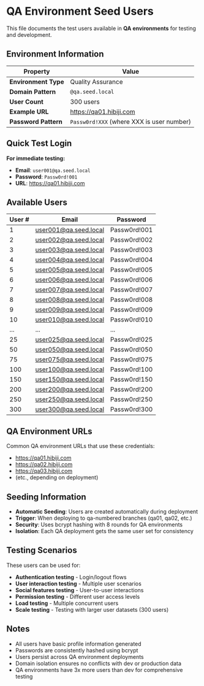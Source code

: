 # QA Environment Seed Users

This file documents the test users available in **QA environments** for testing and development.

## Environment Information

| Property             | Value                                     |
| -------------------- | ----------------------------------------- |
| **Environment Type** | Quality Assurance                         |
| **Domain Pattern**   | `@qa.seed.local`                          |
| **User Count**       | 300 users                                 |
| **Example URL**      | https://qa01.hibiji.com                   |
| **Password Pattern** | `Passw0rd!XXX` (where XXX is user number) |

## Quick Test Login

**For immediate testing:**

- **Email**: `user001@qa.seed.local`
- **Password**: `Passw0rd!001`
- **URL**: https://qa01.hibiji.com

## Available Users

| User # | Email                 | Password     |
| ------ | --------------------- | ------------ |
| 1      | user001@qa.seed.local | Passw0rd!001 |
| 2      | user002@qa.seed.local | Passw0rd!002 |
| 3      | user003@qa.seed.local | Passw0rd!003 |
| 4      | user004@qa.seed.local | Passw0rd!004 |
| 5      | user005@qa.seed.local | Passw0rd!005 |
| 6      | user006@qa.seed.local | Passw0rd!006 |
| 7      | user007@qa.seed.local | Passw0rd!007 |
| 8      | user008@qa.seed.local | Passw0rd!008 |
| 9      | user009@qa.seed.local | Passw0rd!009 |
| 10     | user010@qa.seed.local | Passw0rd!010 |
| ...    | ...                   | ...          |
| 25     | user025@qa.seed.local | Passw0rd!025 |
| 50     | user050@qa.seed.local | Passw0rd!050 |
| 75     | user075@qa.seed.local | Passw0rd!075 |
| 100    | user100@qa.seed.local | Passw0rd!100 |
| 150    | user150@qa.seed.local | Passw0rd!150 |
| 200    | user200@qa.seed.local | Passw0rd!200 |
| 250    | user250@qa.seed.local | Passw0rd!250 |
| 300    | user300@qa.seed.local | Passw0rd!300 |

## QA Environment URLs

Common QA environment URLs that use these credentials:

- https://qa01.hibiji.com
- https://qa02.hibiji.com
- https://qa03.hibiji.com
- (etc., depending on deployment)

## Seeding Information

- **Automatic Seeding**: Users are created automatically during deployment
- **Trigger**: When deploying to qa-numbered branches (qa01, qa02, etc.)
- **Security**: Uses bcrypt hashing with 8 rounds for QA environments
- **Isolation**: Each QA deployment gets the same user set for consistency

## Testing Scenarios

These users can be used for:

- **Authentication testing** - Login/logout flows
- **User interaction testing** - Multiple user scenarios
- **Social features testing** - User-to-user interactions
- **Permission testing** - Different user access levels
- **Load testing** - Multiple concurrent users
- **Scale testing** - Testing with larger user datasets (300 users)

## Notes

- All users have basic profile information generated
- Passwords are consistently hashed using bcrypt
- Users persist across QA environment deployments
- Domain isolation ensures no conflicts with dev or production data
- QA environments have 3x more users than dev for comprehensive testing
